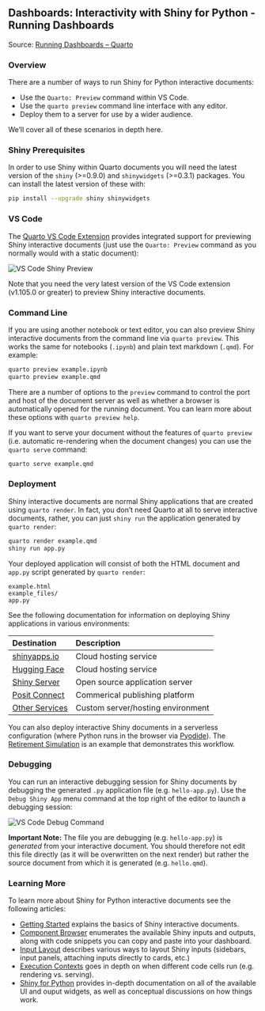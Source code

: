 ## Dashboards: Interactivity with Shiny for Python - Running Dashboards

Source: [Running Dashboards – Quarto](https://quarto.org/docs/dashboards/interactivity/shiny-python/running.html)

### Overview

There are a number of ways to run Shiny for Python interactive documents:

*   Use the `Quarto: Preview` command within VS Code.
*   Use the `quarto preview` command line interface with any editor.
*   Deploy them to a server for use by a wider audience.

We’ll cover all of these scenarios in depth here.

### Shiny Prerequisites

In order to use Shiny within Quarto documents you will need the latest version of the `shiny` (>=0.9.0) and `shinywidgets` (>=0.3.1) packages. You can install the latest version of these with:

```bash
pip install --upgrade shiny shinywidgets
```

### VS Code

The [Quarto VS Code Extension](https://marketplace.visualstudio.com/items?itemName=quarto.quarto) provides integrated support for previewing Shiny interactive documents (just use the `Quarto: Preview` command as you normally would with a static document):

![VS Code Shiny Preview](https://quarto.org/docs/dashboards/interactivity/shiny-python/images/vscode-preview.png)

Note that you need the very latest version of the VS Code extension (v1.105.0 or greater) to preview Shiny interactive documents.

### Command Line

If you are using another notebook or text editor, you can also preview Shiny interactive documents from the command line via `quarto preview`. This works the same for notebooks (`.ipynb`) and plain text markdown (`.qmd`). For example:

```bash
quarto preview example.ipynb
quarto preview example.qmd
```

There are a number of options to the `preview` command to control the port and host of the document server as well as whether a browser is automatically opened for the running document. You can learn more about these options with `quarto preview help`.

If you want to serve your document without the features of `quarto preview` (i.e. automatic re-rendering when the document changes) you can use the `quarto serve` command:

```bash
quarto serve example.qmd
```

### Deployment

Shiny interactive documents are normal Shiny applications that are created using `quarto render`. In fact, you don’t need Quarto at all to serve interactive documents, rather, you can just `shiny run` the application generated by `quarto render`:

```bash
quarto render example.qmd
shiny run app.py
```

Your deployed application will consist of both the HTML document and `app.py` script generated by `quarto render`:

```
example.html
example_files/
app.py
```

See the following documentation for information on deploying Shiny applications in various environments:

| Destination                                                                    | Description                  |
| :----------------------------------------------------------------------------- | :--------------------------- |
| [shinyapps.io](https://shiny.posit.co/py/docs/deploy.html#deployment-to-shinyappsio)       | Cloud hosting service        |
| [Hugging Face](https://huggingface.co/docs/hub/spaces-sdks-docker-shiny)   | Cloud hosting service        |
| [Shiny Server](https://shiny.posit.co/py/docs/deploy.html#deployment-to-shiny-server)    | Open source application server |
| [Posit Connect](https://shiny.posit.co/py/docs/deploy.html#deployment-to-posit-connect)    | Commerical publishing platform |
| [Other Services](https://shiny.posit.co/py/docs/deploy.html#manual-deployment) | Custom server/hosting environment |

You can also deploy interactive Shiny documents in a serverless configuration (where Python runs in the browser via [Pyodide](https://pyodide.org/en/stable/)). The [Retirement Simulation](https://jjallaire.shinyapps.io/retirement-simulation/) is an example that demonstrates this workflow.

### Debugging

You can run an interactive debugging session for Shiny documents by debugging the generated `.py` application file (e.g. `hello-app.py`). Use the `Debug Shiny App` menu command at the top right of the editor to launch a debugging session:

![VS Code Debug Command](https://quarto.org/docs/dashboards/interactivity/shiny-python/images/vscode-debug.png)

**Important Note:** The file you are debugging (e.g. `hello-app.py`) is *generated* from your interactive document. You should therefore not edit this file directly (as it will be overwritten on the next render) but rather the source document from which it is generated (e.g. `hello.qmd`).

### Learning More

To learn more about Shiny for Python interactive documents see the following articles:

*   [Getting Started](https://quarto.org/docs/dashboards/interactivity/shiny-python/index.html) explains the basics of Shiny interactive documents.
*   [Component Browser](https://quarto.org/docs/dashboards/interactivity/shiny-python/component-browser.html) enumerates the available Shiny inputs and outputs, along with code snippets you can copy and paste into your dashboard.
*   [Input Layout](https://quarto.org/docs/dashboards/inputs.html) describes various ways to layout Shiny inputs (sidebars, input panels, attaching inputs directly to cards, etc.)
*   [Execution Contexts](https://quarto.org/docs/dashboards/interactivity/shiny-python/execution.html) goes in depth on when different code cells run (e.g. rendering vs. serving).
*   [Shiny for Python](https://shiny.posit.co/py/) provides in-depth documentation on all of the available UI and ouput widgets, as well as conceptual discussions on how things work.

